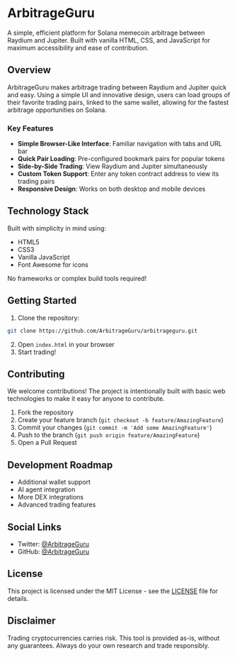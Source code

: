 # ArbitrageGuru

A simple, efficient platform for Solana memecoin arbitrage between Raydium and Jupiter. Built with vanilla HTML, CSS, and JavaScript for maximum accessibility and ease of contribution.

## Overview

ArbitrageGuru makes arbitrage trading between Raydium and Jupiter quick and easy. Using a simple UI and innovative design, users can load groups of their favorite trading pairs, linked to the same wallet, allowing for the fastest arbitrage opportunities on Solana.

### Key Features

- **Simple Browser-Like Interface**: Familiar navigation with tabs and URL bar
- **Quick Pair Loading**: Pre-configured bookmark pairs for popular tokens
- **Side-by-Side Trading**: View Raydium and Jupiter simultaneously
- **Custom Token Support**: Enter any token contract address to view its trading pairs
- **Responsive Design**: Works on both desktop and mobile devices

## Technology Stack

Built with simplicity in mind using:
- HTML5
- CSS3
- Vanilla JavaScript
- Font Awesome for icons

No frameworks or complex build tools required!

## Getting Started

1. Clone the repository:
```bash
git clone https://github.com/ArbitrageGuru/arbitrageguru.git
```

2. Open `index.html` in your browser
3. Start trading!

## Contributing

We welcome contributions! The project is intentionally built with basic web technologies to make it easy for anyone to contribute.

1. Fork the repository
2. Create your feature branch (`git checkout -b feature/AmazingFeature`)
3. Commit your changes (`git commit -m 'Add some AmazingFeature'`)
4. Push to the branch (`git push origin feature/AmazingFeature`)
5. Open a Pull Request

## Development Roadmap

- Additional wallet support
- AI agent integration
- More DEX integrations
- Advanced trading features

## Social Links

- Twitter: [@ArbitrageGuru](https://x.com/ArbitrageGuru)
- GitHub: [@ArbitrageGuru](https://github.com/ArbitrageGuru)

## License

This project is licensed under the MIT License - see the [LICENSE](LICENSE) file for details.

## Disclaimer

Trading cryptocurrencies carries risk. This tool is provided as-is, without any guarantees. Always do your own research and trade responsibly. 